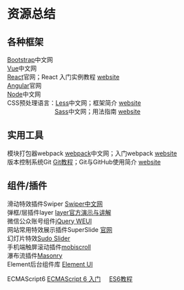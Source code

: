 # 资源总结
## 各种框架
[Bootstrap](http://www.bootcss.com/)中文网<br/>
[Vue](https://cn.vuejs.org/v2/guide/)中文网<br/>
[React](https://facebook.github.io/react/)官网；React 入门实例教程 [website](http://www.ruanyifeng.com/blog/2015/03/react.html)<br/>
[Angular](https://angular.io/)官网<br/>
[Node](http://nodejs.cn/)中文网<br/>
CSS预处理语言：[Less](http://lesscss.cn/)中文网；框架简介 [website](https://www.ibm.com/developerworks/cn/web/1207_zhaoch_lesscss/)<br/>
&nbsp;&nbsp;&nbsp;&nbsp;&nbsp;&nbsp;&nbsp;&nbsp;&nbsp;&nbsp;&nbsp;&nbsp;&nbsp;&nbsp;&nbsp;&nbsp;&nbsp;&nbsp;&nbsp;&nbsp;&nbsp;&nbsp;&nbsp;&nbsp;&nbsp;&nbsp;&nbsp;&nbsp;[Sass](https://www.sass.hk/)中文网；用法指南 [website](http://www.ruanyifeng.com/blog/2012/06/sass.html)<br/>
## 实用工具
模块打包器webpack [webpack](https://doc.webpack-china.org/concepts/)中文网；入门webpack [website](http://www.jianshu.com/p/42e11515c10f)<br>
版本控制系统Git [Git教程](https://www.liaoxuefeng.com/wiki/0013739516305929606dd18361248578c67b8067c8c017b000)；Git与GitHub使用简介 [website](http://blog.csdn.net/kingzone_2008/article/details/8533868)<br/>
## 组件/插件
滑动特效插件Swiper [Swiper中文网](http://www.swiper.com.cn/)<br/>
弹框/层插件layer [layer官方演示与讲解](http://layer.layui.com/)<br/>
微信公众账号组件[jQuery WEUI](http://jqweui.com/)<br/>
网站常用特效展示插件SuperSlide [官网](http://www.superslide2.com/index.html)<br/>
幻灯片特效[Sudo Slider](http://webbies.dk/SudoSlider/demos.html#basic)<br/>
手机端触屏滚动插件[mobiscroll](https://demo.mobiscroll.com/v3/jquery/datetime/date/#lang=zh)<br/>
瀑布流插件[Masonry](https://masonry.desandro.com/)<br/>
Element后台组件库 [Element UI](http://element.eleme.io/#/zh-CN/component/installation)<br/>

ECMAScript6 [ECMAScript 6 入门](http://es6.ruanyifeng.com/)&nbsp;&nbsp;&nbsp;&nbsp;&nbsp;[ES6教程](http://jsrun.net/tutorial/cZKKp)
